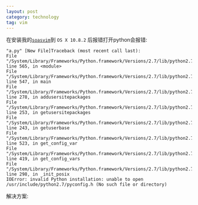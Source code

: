 ```yaml
---
layout: post
category: technology
tag: vim
---
```


在安装我的[`soasvim`](https://github.com/soasme/soasvim)到 `OS X 10.8.2` 后报错打开python会报错:

    "a.py" [New File]Traceback (most recent call last):
    File "/System/Library/Frameworks/Python.framework/Versions/2.7/lib/python2.7/site.py", line 565, in <module>
    File "/System/Library/Frameworks/Python.framework/Versions/2.7/lib/python2.7/site.py", line 547, in main
    File "/System/Library/Frameworks/Python.framework/Versions/2.7/lib/python2.7/site.py", line 278, in addusersitepackages
    File "/System/Library/Frameworks/Python.framework/Versions/2.7/lib/python2.7/site.py", line 253, in getusersitepackages
    File "/System/Library/Frameworks/Python.framework/Versions/2.7/lib/python2.7/site.py", line 243, in getuserbase
    File "/System/Library/Frameworks/Python.framework/Versions/2.7/lib/python2.7/sysconfig.py", line 523, in get_config_var
    File "/System/Library/Frameworks/Python.framework/Versions/2.7/lib/python2.7/sysconfig.py", line 419, in get_config_vars
    File "/System/Library/Frameworks/Python.framework/Versions/2.7/lib/python2.7/sysconfig.py", line 298, in _init_posix
    IOError: invalid Python installation: unable to open /usr/include/python2.7/pyconfig.h (No such file or directory)

解决方案:

<script src="https://gist.github.com/hasanozgan/3186381.js"></script>
